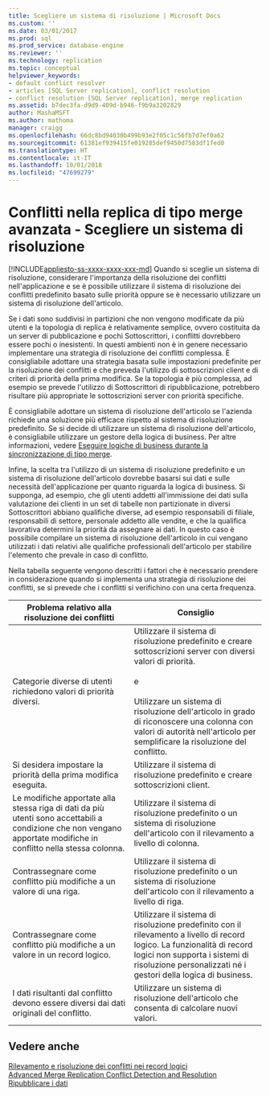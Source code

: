 ```yaml
---
title: Scegliere un sistema di risoluzione | Microsoft Docs
ms.custom: ''
ms.date: 03/01/2017
ms.prod: sql
ms.prod_service: database-engine
ms.reviewer: ''
ms.technology: replication
ms.topic: conceptual
helpviewer_keywords:
- default conflict resolver
- articles [SQL Server replication], conflict resolution
- conflict resolution [SQL Server replication], merge replication
ms.assetid: b7dec3fa-d9d9-409d-b946-f9b9a3202829
author: MashaMSFT
ms.author: mathoma
manager: craigg
ms.openlocfilehash: 66dc8bd94030b499b93e2f05c1c56fb7d7ef0a62
ms.sourcegitcommit: 61381ef939415fe019285def9450d7583df1fed0
ms.translationtype: HT
ms.contentlocale: it-IT
ms.lasthandoff: 10/01/2018
ms.locfileid: "47699279"
---
```

# <a name="advanced-merge-replication-conflict---choose-a-resolver"></a>Conflitti nella replica di tipo merge avanzata - Scegliere un sistema di risoluzione
[!INCLUDE[appliesto-ss-xxxx-xxxx-xxx-md](../../../includes/appliesto-ss-xxxx-xxxx-xxx-md.md)]
  Quando si sceglie un sistema di risoluzione, considerare l'importanza della risoluzione dei conflitti nell'applicazione e se è possibile utilizzare il sistema di risoluzione dei conflitti predefinito basato sulle priorità oppure se è necessario utilizzare un sistema di risoluzione dell'articolo.  
  
 Se i dati sono suddivisi in partizioni che non vengono modificate da più utenti e la topologia di replica è relativamente semplice, ovvero costituita da un server di pubblicazione e pochi Sottoscrittori, i conflitti dovrebbero essere pochi o inesistenti. In questi ambienti non è in genere necessario implementare una strategia di risoluzione dei conflitti complessa. È consigliabile adottare una strategia basata sulle impostazioni predefinite per la risoluzione dei conflitti e che preveda l'utilizzo di sottoscrizioni client e di criteri di priorità della prima modifica. Se la topologia è più complessa, ad esempio se prevede l'utilizzo di Sottoscrittori di ripubblicazione, potrebbero risultare più appropriate le sottoscrizioni server con priorità specifiche.  
  
 È consigliabile adottare un sistema di risoluzione dell'articolo se l'azienda richiede una soluzione più efficace rispetto al sistema di risoluzione predefinito. Se si decide di utilizzare un sistema di risoluzione dell'articolo, è consigliabile utilizzare un gestore della logica di business. Per altre informazioni, vedere [Eseguire logiche di business durante la sincronizzazione di tipo merge](../../../relational-databases/replication/merge/execute-business-logic-during-merge-synchronization.md).  
  
 Infine, la scelta tra l'utilizzo di un sistema di risoluzione predefinito e un sistema di risoluzione dell'articolo dovrebbe basarsi sui dati e sulle necessità dell'applicazione per quanto riguarda la logica di business. Si supponga, ad esempio, che gli utenti addetti all'immissione dei dati sulla valutazione dei clienti in un set di tabelle non partizionate in diversi Sottoscrittori abbiano qualifiche diverse, ad esempio responsabili di filiale, responsabili di settore, personale addetto alle vendite, e che la qualifica lavorativa determini la priorità da assegnare ai dati. In questo caso è possibile compilare un sistema di risoluzione dell'articolo in cui vengano utilizzati i dati relativi alle qualifiche professionali dell'articolo per stabilire l'elemento che prevale in caso di conflitto.  
  
 Nella tabella seguente vengono descritti i fattori che è necessario prendere in considerazione quando si implementa una strategia di risoluzione dei conflitti, se si prevede che i conflitti si verifichino con una certa frequenza.  
  
|Problema relativo alla risoluzione dei conflitti|Consiglio|  
|-------------------------------|--------------------|  
|Categorie diverse di utenti richiedono valori di priorità diversi.|Utilizzare il sistema di risoluzione predefinito e creare sottoscrizioni server con diversi valori di priorità.<br /><br /> e<br /><br /> Utilizzare un sistema di risoluzione dell'articolo in grado di riconoscere una colonna con valori di autorità nell'articolo per semplificare la risoluzione del conflitto.|  
|Si desidera impostare la priorità della prima modifica eseguita.|Utilizzare il sistema di risoluzione predefinito e creare sottoscrizioni client.|  
|Le modifiche apportate alla stessa riga di dati da più utenti sono accettabili a condizione che non vengano apportate modifiche in conflitto nella stessa colonna.|Utilizzare il sistema di risoluzione predefinito o un sistema di risoluzione dell'articolo con il rilevamento a livello di colonna.|  
|Contrassegnare come conflitto più modifiche a un valore di una riga.|Utilizzare il sistema di risoluzione predefinito o un sistema di risoluzione dell'articolo con il rilevamento a livello di riga.|  
|Contrassegnare come conflitto più modifiche a un valore in un record logico.|Utilizzare il sistema di risoluzione predefinito con il rilevamento a livello di record logico. La funzionalità di record logici non supporta i sistemi di risoluzione personalizzati né i gestori della logica di business.|  
|I dati risultanti dal conflitto devono essere diversi dai dati originali del conflitto.|Utilizzare un sistema di risoluzione dell'articolo che consenta di calcolare nuovi valori.|  
  
## <a name="see-also"></a>Vedere anche  
 [Rilevamento e risoluzione dei conflitti nei record logici](../../../relational-databases/replication/merge/advanced-merge-replication-conflict-resolving-in-logical-record.md)   
 [Advanced Merge Replication Conflict Detection and Resolution](../../../relational-databases/replication/merge/advanced-merge-replication-conflict-detection-and-resolution.md)   
 [Ripubblicare i dati](../../../relational-databases/replication/republish-data.md)  
  
  
